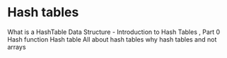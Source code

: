 # Hash tables
What is a HashTable Data Structure - Introduction to Hash Tables , Part 0
Hash function
Hash table
All about hash tables
why hash tables and not arrays
